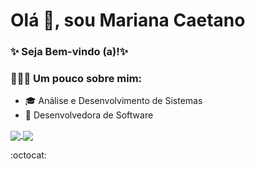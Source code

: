 # Olá 👋, sou Mariana Caetano

###  

### ✨ Seja Bem-vindo (a)!✨

###  

### 🦸🏻‍♀️ Um pouco sobre mim:

- 🎓 Análise e Desenvolvimento de Sistemas
- 🚀 Desenvolvedora de Software


<p align="justify">
  <a href="https://github.com/anuraghazra/github-readme-stats">
    <img align="center" src="https://github-readme-stats.vercel.app/api?username=MarianaCaetanoCosta&show_icons=true&count_private=true&theme=radical&hide=issues" />
  </a>
  <a href="https://github.com/anuraghazra/github-readme-stats">
    <img align="center" src="https://github-readme-stats.vercel.app/api/top-langs/?username=MarianaCaetanoCosta&layout=compact&theme=radical" />
  </a>
</p>

<!--> :octocat: 
